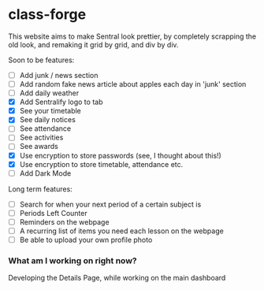# class-forge
This website aims to make Sentral look prettier, by completely scrapping the old look, and remaking it grid by grid, and div by div.

Soon to be features:
 - [ ] Add junk / news section
 - [ ] Add random fake news article about apples each day in 'junk' section
 - [ ] Add daily weather
 - [x] Add Sentralify logo to tab
 - [x] See your timetable
 - [x] See daily notices
 - [ ] See attendance
 - [ ] See activities
 - [ ] See awards
 - [x] Use encryption to store passwords (see, I thought about this!)
 - [x] Use encryption to store timetable, attendance etc.
 - [ ] Add Dark Mode

Long term features:
 - [ ] Search for when your next period of a certain subject is
 - [ ] Periods Left Counter
 - [ ] Reminders on the webpage
 - [ ] A recurring list of items you need each lesson on the webpage
 - [ ] Be able to upload your own profile photo

### What am I working on right now?
Developing the Details Page, while working on the main dashboard
